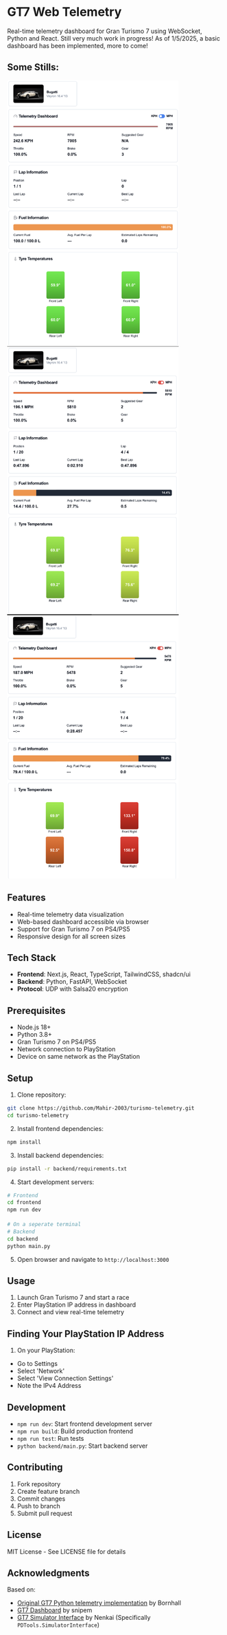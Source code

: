 # GT7 Web Telemetry

Real-time telemetry dashboard for Gran Turismo 7 using WebSocket, Python and React.
Still very much work in progress! As of 1/5/2025, a basic dashboard has been implemented, more to come!

## Some Stills:

<img src="docs/images/dashboard1.png" width="400" alt="Dashboard Overview in Time Trial"/> <img src="docs/images/dashboard3.png" width="400" alt="Dashboard Overview in Race 1"/><img src="docs/images/dashboard2.png" width="400" alt="Dashboard Overview in Race 2"/>


## Features

- Real-time telemetry data visualization
- Web-based dashboard accessible via browser
- Support for Gran Turismo 7 on PS4/PS5
- Responsive design for all screen sizes

## Tech Stack

- **Frontend**: Next.js, React, TypeScript, TailwindCSS, shadcn/ui
- **Backend**: Python, FastAPI, WebSocket
- **Protocol**: UDP with Salsa20 encryption

## Prerequisites

- Node.js 18+
- Python 3.8+
- Gran Turismo 7 on PS4/PS5
- Network connection to PlayStation
- Device on same network as the PlayStation

## Setup

1. Clone repository:
```bash
git clone https://github.com/Mahir-2003/turismo-telemetry.git
cd turismo-telemetry
```

2. Install frontend dependencies:
```bash
npm install
```

3. Install backend dependencies:
```bash
pip install -r backend/requirements.txt
```

4. Start development servers:
```bash
# Frontend
cd frontend
npm run dev

# On a seperate terminal
# Backend
cd backend
python main.py
```

5. Open browser and navigate to `http://localhost:3000`

## Usage

1. Launch Gran Turismo 7 and start a race
3. Enter PlayStation IP address in dashboard
4. Connect and view real-time telemetry

## Finding Your PlayStation IP Address
1. On your PlayStation:
  - Go to Settings
  - Select 'Network'
  - Select 'View Connection Settings'
  - Note the IPv4 Address

## Development

- `npm run dev`: Start frontend development server
- `npm run build`: Build production frontend
- `npm run test`: Run tests
- `python backend/main.py`: Start backend server

## Contributing

1. Fork repository
2. Create feature branch
3. Commit changes
4. Push to branch
5. Submit pull request

## License

MIT License - See LICENSE file for details

## Acknowledgments

Based on:
- [Original GT7 Python telemetry implementation](https://github.com/Bornhall/gt7telemetry) by Bornhall
- [GT7 Dashboard](https://github.com/snipem/gt7dashboard) by snipem
- [GT7 Simulator Interface](https://github.com/Nenkai/PDTools/tree/master) by Nenkai (Specifically `PDTools.SimulatorInterface`)
